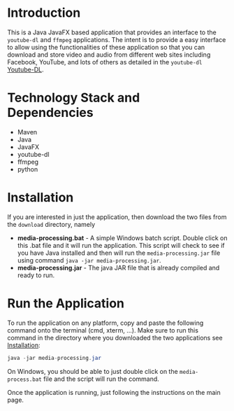 # Introduction

This is a Java JavaFX based application that provides an interface to the `youtube-dl` and `ffmpeg` applications.
The intent is to provide a easy interface to allow using the functionalities of these application so that you can
download and store video and audio from different web sites including Facebook, YouTube, and lots of others as detailed
in the `youtube-dl` [Youtube-DL](https://github.com/ytdl-org/youtube-dl).

# Technology Stack and Dependencies

* Maven
* Java
* JavaFX
* youtube-dl
* ffmpeg
* python

# Installation

If you are interested in just the application, then download the two files from the `download` directory, namely
* **media-processing.bat** - A simple Windows batch script.  Double click on this .bat file and it will run the application.  This script will check to see if you have Java installed and then 
will run the `media-processing.jar` file using command `java -jar media-processing.jar`.
* **media-processing.jar** - The java JAR file that is already compiled and ready to run.

# Run the Application

To run the application on any platform, copy and paste the following command onto the 
terminal (cmd, xterm, ...).  Make sure to run this command in the directory where you
downloaded the two applications see [Installation](#installation):

```java
java -jar media-processing.jar
```

On Windows, you should be able to just double click on the `media-process.bat` file
and the script will run the command.

Once the application is running, just following the instructions on the main 
page.

